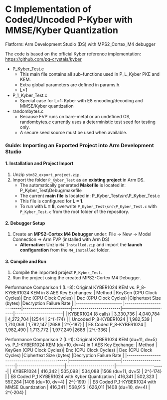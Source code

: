# C Implementation of Coded/Uncoded P-Kyber with MMSE/Kyber Quantization
Flatform: Arm Development Studio (DS) with MPS2_Cortex_M4 debugger

The code is based on the official Kyber reference implementation: https://github.com/pq-crystals/kyber
- P_Kyber_Test.c
  - This main file contains all sub-functions used in P_L_Kyber PKE and KEM.
  - Extra global parameters are defined in params.h.
  - L>1
- P_1_Kyber_Test.c
  - Special case for L=1: Kyber with E8 encoding/decoding and MMSE/Kyber quantization
- randombytes.c
  - Because FVP runs on bare-metal or an undefined OS, randombytes.c currently uses a deterministic test seed for testing only.
  - A secure seed source must be used when available.

### Guide: Importing an Exported Project into Arm Development Studio
#### 1. Installation and Project Import
1. Unzip `stm32_export_project.zip`.
2. Import the folder `P_Kyber_Test` as an **existing project** in Arm DS.
   - The automatically generated **Makefile** is located in: P_Kyber_Test\Debug\makefile
   - The current **main file** is located in: P_Kyber_Test\src\P_Kyber_Test.c
   - This file is configured for **L = 1**.
   - To run with **L = 8**,  overwrite `P_Kyber_Test\src\P_Kyber_Test.c` with `P_Kyber_Test.c` from the root folder of the repository.

#### 2. Debugger Setup
1. Create an **MPS2-Cortex M4 Debugger** under: File → New → Model Connection → Arm FVP (installed with Arm DS)
   - **Alternative:** Unzip `M4_Installed.zip` and import the **launch configuration** from the `M4_Installed` folder.

#### 3. Compile and Run
1. Compile the imported project `P_Kyber_Test`.
2. Run the project using the created MPS2-Cortex M4 Debugger.

Performance Comparison 1 (L=8): Original KYBER1024 KEM vs. P_8-KYBER1024 KEM in 8 AES Key Exchanges:
| Method                 | KeyGen (CPU Clock Cycles)| Enc (CPU Clock Cycles) | Dec (CPU Clock Cycles) |Ciphertext Size (bytes) |Decryption Failure Rate |
|----------------------- |--------------------------|------------------------|------------------------|------------------------|------------------------|
| KYBER1024 (8 calls)    | 3,330,736                | 4,040,784              | 4,272,704              |12544                   | 2^{-174}               |
| Uncoded P_8-KYBER1024  | 1,982,539                | 1,710,068              | 1,782,147              |2688                    | 2^{-187}               |
| E8 Coded P_8-KYBER1024 | 1,982,490                | 1,713,772              | 1,977,249              |2688                    | 2^{-336}               |
 
Performance Comparison 2 (L=1): Original KYBER1024 KEM (du=11, dv=5) vs. P_1-KYBER1024 KEM (du=10, dv=4) in 1 AES Key Exchange:
| Method                                         | KeyGen (CPU Clock Cycles)| Enc (CPU Clock Cycles) | Dec (CPU Clock Cycles) |Ciphertext Size (bytes) |Decryption Failure Rate |
|------------------------------------------------|--------------------------|------------------------|------------------------|------------------------|------------------------|
| KYBER1024                                      | 416,342                  | 505,098                | 534,088                |1568  (du=11, dv=5)     | 2^{-174}               |
| E8 Coded P_1 KYBER1024 with Kyber Quantization | 416,341                  | 502,323                | 557,284                |1408  (du=10, dv=4)     | 2^{-199}               |
| E8 Coded P_1-KYBER1024 with MMSE Quantization  | 416,341                  | 568,915                | 626,011                |1408  (du=10, dv=4)     | 2^{-204}               |
